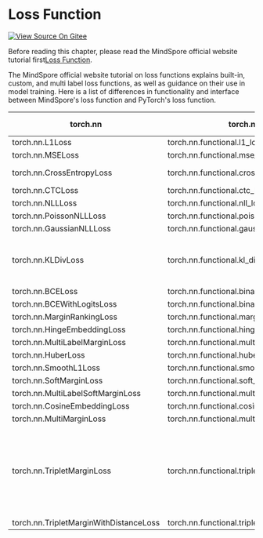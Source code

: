 # Loss Function

[![View Source On Gitee](https://mindspore-website.obs.cn-north-4.myhuaweicloud.com/website-images/r2.3.q1/resource/_static/logo_source_en.svg)](https://gitee.com/mindspore/docs/blob/r2.3.q1/docs/mindspore/source_en/migration_guide/model_development/loss_function.md)

Before reading this chapter, please read the MindSpore official website tutorial first[Loss Function](https://www.mindspore.cn/tutorials/en/r2.3.0rc1/advanced/modules/loss.html).

The MindSpore official website tutorial on loss functions explains built-in, custom, and multi label loss functions, as well as guidance on their use in model training. Here is a list of differences in functionality and interface between MindSpore's loss function and PyTorch's loss function.

| torch.nn | torch.nn.functional | mindspore.nn | mindspore.ops | Difference Description |
| -------- | ------------------- | ------------ | ------------- | ------- |
| torch.nn.L1Loss | torch.nn.functional.l1_loss | mindspore.nn.L1Loss| mindspore.ops.l1_loss| consistent |
| torch.nn.MSELoss | torch.nn.functional.mse_loss | mindspore.nn.MSELoss| mindspore.ops.mse_loss| consistent |
| torch.nn.CrossEntropyLoss | torch.nn.functional.cross_entropy | mindspore.nn.CrossEntropyLoss| mindspore.ops.cross_entropy| [nn interface difference](https://www.mindspore.cn/docs/en/r2.3.0rc1/note/api_mapping/pytorch_diff/CrossEntropyLoss.html) |
| torch.nn.CTCLoss | torch.nn.functional.ctc_loss | mindspore.nn.CTCLoss| mindspore.ops.ctc_loss| consistent |
| torch.nn.NLLLoss | torch.nn.functional.nll_loss | mindspore.nn.NLLLoss| mindspore.ops.nll_loss| consistent |
| torch.nn.PoissonNLLLoss | torch.nn.functional.poisson_nll_loss | mindspore.nn.PoissonNLLLoss| - | consistent |
| torch.nn.GaussianNLLLoss | torch.nn.functional.gaussian_nll_loss | mindspore.nn.GaussianNLLLoss| mindspore.ops.gaussian_nll_loss | consistent |
| torch.nn.KLDivLoss | torch.nn.functional.kl_div | mindspore.nn.KLDivLoss| mindspore.ops.kl_div| MindSpore does not support the `log_target` parameter |
| torch.nn.BCELoss | torch.nn.functional.binary_cross_entropy | mindspore.nn.BCELoss| mindspore.ops.binary_cross_entropy| consistent |
| torch.nn.BCEWithLogitsLoss | torch.nn.functional.binary_cross_entropy_with_logits | mindspore.nn.BCEWithLogitsLoss| mindspore.ops.binary_cross_entropy_with_logits| consistent |
| torch.nn.MarginRankingLoss | torch.nn.functional.margin_ranking_loss | mindspore.nn.MarginRankingLoss| mindspore.ops.margin_ranking_loss | consistent |
| torch.nn.HingeEmbeddingLoss | torch.nn.functional.hinge_embedding_loss | mindspore.nn.HingeEmbeddingLoss| mindspore.ops.hinge_embedding_loss | consistent |
| torch.nn.MultiLabelMarginLoss | torch.nn.functional.multilabel_margin_loss | mindspore.nn.MultiLabelMarginLoss | mindspore.ops.multilabel_margin_loss| consistent |
| torch.nn.HuberLoss | torch.nn.functional.huber_loss | mindspore.nn.HuberLoss | mindspore.ops.huber_loss| consistent |
| torch.nn.SmoothL1Loss | torch.nn.functional.smooth_l1_loss | mindspore.nn.SmoothL1Loss | mindspore.ops.smooth_l1_loss| consistent |
| torch.nn.SoftMarginLoss | torch.nn.functional.soft_margin_loss | mindspore.nn.SoftMarginLoss| mindspore.ops.soft_margin_loss | consistent |
| torch.nn.MultiLabelSoftMarginLoss | torch.nn.functional.multilabel_soft_margin_loss | mindspore.nn.MultiLabelSoftMarginLoss| mindspore.ops.multilabel_soft_margin_loss| consistent |
| torch.nn.CosineEmbeddingLoss | torch.nn.functional.cosine_embedding_loss | mindspore.nn.CosineEmbeddingLoss| mindspore.ops.cosine_embedding_loss| consistent |
| torch.nn.MultiMarginLoss | torch.nn.functional.multi_margin_loss | mindspore.nn.MultiMarginLoss | mindspore.ops.multi_margin_loss | consistent |
| torch.nn.TripletMarginLoss | torch.nn.functional.triplet_margin_loss | mindspore.nn.TripletMarginLoss| mindspore.ops.triplet_margin_loss | [Functionality is consistent, but the number or order of parameters is not consistent](https://www.mindspore.cn/docs/en/r2.3.0rc1/note/api_mapping/pytorch_diff/TripletMarginLoss.html) |
| torch.nn.TripletMarginWithDistanceLoss | torch.nn.functional.triplet_margin_with_distance_loss | mindspore.nn.TripletMarginWithDistanceLoss | - | consistent |